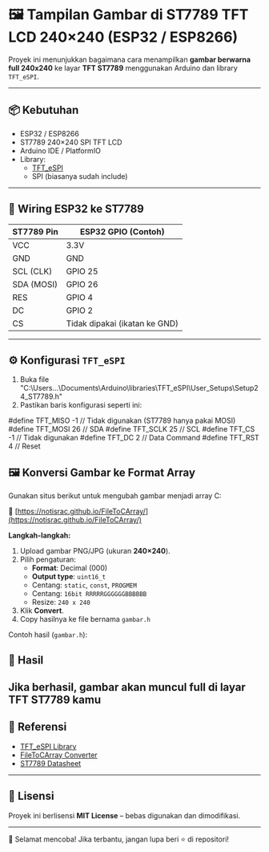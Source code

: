 # 🖼️ Tampilan Gambar di ST7789 TFT LCD 240×240 (ESP32 / ESP8266)

Proyek ini menunjukkan bagaimana cara menampilkan **gambar berwarna full 240x240** ke layar **TFT ST7789** menggunakan Arduino dan library `TFT_eSPI`.

---

## 📦 Kebutuhan

- ESP32 / ESP8266
- ST7789 240×240 SPI TFT LCD
- Arduino IDE / PlatformIO
- Library:
  - [TFT_eSPI](https://github.com/Bodmer/TFT_eSPI)
  - SPI (biasanya sudah include)

---

## 🧰 Wiring ESP32 ke ST7789

| ST7789 Pin | ESP32 GPIO (Contoh) |
|------------|---------------------|
| VCC        | 3.3V                |
| GND        | GND                 |
| SCL (CLK)  | GPIO 25             |
| SDA (MOSI) | GPIO 26             |
| RES        | GPIO 4              |
| DC         | GPIO 2              |
| CS         | Tidak dipakai (ikatan ke GND) |

---

## ⚙️ Konfigurasi `TFT_eSPI`

1. Buka file "C:\Users\...\Documents\Arduino\libraries\TFT_eSPI\User_Setups\Setup24_ST7789.h"
2. Pastikan baris konfigurasi seperti ini:

#define TFT_MISO -1  // Tidak digunakan (ST7789 hanya pakai MOSI)
#define TFT_MOSI 26  // SDA
#define TFT_SCLK 25  // SCL
#define TFT_CS   -1  // Tidak digunakan
#define TFT_DC    2  // Data Command
#define TFT_RST   4  // Reset




## 🖼️ Konversi Gambar ke Format Array

Gunakan situs berikut untuk mengubah gambar menjadi array C:

🔗 [https://notisrac.github.io/FileToCArray/](https://notisrac.github.io/FileToCArray/)

**Langkah-langkah:**

1. Upload gambar PNG/JPG (ukuran **240×240**).
2. Pilih pengaturan:
   - **Format**: Decimal (000)
   - **Output type**: `uint16_t`
   - Centang: `static`, `const`, `PROGMEM`
   - Centang: `16bit RRRRRGGGGGGBBBBBB`
   - Resize: `240 x 240`
3. Klik **Convert**.
4. Copy hasilnya ke file bernama `gambar.h`

Contoh hasil (`gambar.h`):


## 🧪 Hasil

Jika berhasil, gambar akan muncul full di layar TFT ST7789 kamu 
---

## 📘 Referensi

- [TFT_eSPI Library](https://github.com/Bodmer/TFT_eSPI)
- [FileToCArray Converter](https://notisrac.github.io/FileToCArray/)
- [ST7789 Datasheet](https://www.displayfuture.com/Display/datasheet/controller/ST7789.pdf)

---

## 🪪 Lisensi

Proyek ini berlisensi **MIT License** – bebas digunakan dan dimodifikasi.

---

🎉 Selamat mencoba! Jika terbantu, jangan lupa beri ⭐ di repositori!
